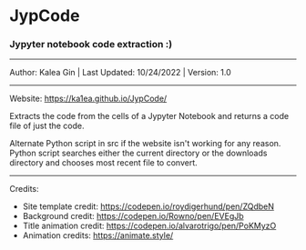 # JypCode
### Jypyter notebook code extraction :)

---

Author: Kalea Gin | Last Updated: 10/24/2022 | Version: 1.0

---

Website: https://ka1ea.github.io/JypCode/

Extracts the code from the cells of a Jypyter Notebook and returns a code file of just the code. 

Alternate Python script in src if the website isn't working for any reason.
Python script searches either the current directory or the downloads directory and chooses most recent file to convert.

--- 

Credits:
- Site template credit: https://codepen.io/roydigerhund/pen/ZQdbeN 
- Background credit: https://codepen.io/Rowno/pen/EVEgJb
- Title animation credit: https://codepen.io/alvarotrigo/pen/PoKMyzO
- Animation credits: https://animate.style/

